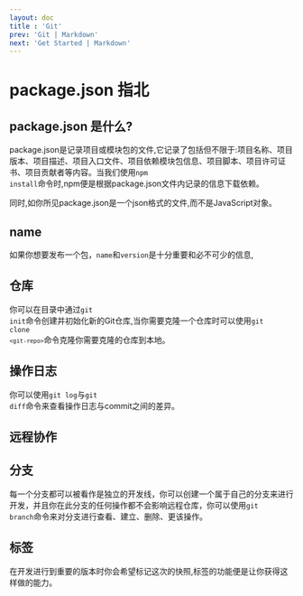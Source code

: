 ```yaml
---
layout: doc
title : 'Git'
prev: 'Git | Markdown'
next: 'Get Started | Markdown'
---
```


# package.json 指北

## package.json 是什么?
package.json是记录项目或模块包的文件,它记录了包括但不限于:项目名称、项目版本、项目描述、项目入口文件、项目依赖模块包信息、项目脚本、项目许可证书、项目贡献者等内容。当我们使用<code>npm install</code>命令时,npm便是根据package.json文件内记录的信息下载依赖。<br/>

同时,如你所见package.json是一个json格式的文件,而不是JavaScript对象。


## name
如果你想要发布一个包，<code>name</code>和<code>version</code>是十分重要和必不可少的信息,

## 仓库
你可以在目录中通过<code>git init</code>命令创建并初始化新的Git仓库,当你需要克隆一个仓库时可以使用<code>git clone `<git-repo>`</code>命令克隆你需要克隆的仓库到本地。


## 操作日志
你可以使用<code>git log</code>与<code>git diff</code>命令来查看操作日志与commit之间的差异。


## 远程协作

## 分支
每一个分支都可以被看作是独立的开发线，你可以创建一个属于自己的分支来进行开发，并且你在此分支的任何操作都不会影响远程仓库，你可以使用<code>git branch</code>命令来对分支进行查看、建立、删除、更该操作。

## 标签
在开发进行到重要的版本时你会希望标记这次的快照,标签的功能便是让你获得这样做的能力。

